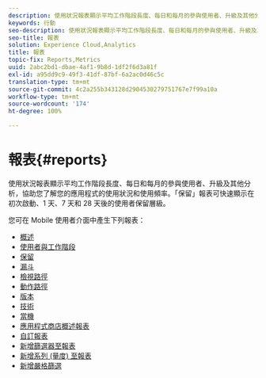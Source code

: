 ```yaml
---
description: 使用狀況報表顯示平均工作階段長度、每日和每月的參與使用者、升級及其他分析，協助您了解您的應用程式的使用狀況和使用頻率。「保留」報表可快速顯示在初次啟動、1 天、7 天和 28 天後的使用者保留層級。
keywords: 行動
seo-description: 使用狀況報表顯示平均工作階段長度、每日和每月的參與使用者、升級及其他分析，協助您了解您的應用程式的使用狀況和使用頻率。「保留」報表可快速顯示在初次啟動、1 天、7 天和 28 天後的使用者保留層級。
seo-title: 報表
solution: Experience Cloud,Analytics
title: 報表
topic-fix: Reports,Metrics
uuid: 2abc2bd1-dbae-4af1-9b8d-1df2f6d3a81f
exl-id: a95dd9c9-49f3-41df-87bf-6a2ac0d46c5c
translation-type: tm+mt
source-git-commit: 4c2a255b343128d2904530279751767e7f99a10a
workflow-type: tm+mt
source-wordcount: '174'
ht-degree: 100%

---
```


# 報表{#reports}

使用狀況報表顯示平均工作階段長度、每日和每月的參與使用者、升級及其他分析，協助您了解您的應用程式的使用狀況和使用頻率。「保留」報表可快速顯示在初次啟動、1 天、7 天和 28 天後的使用者保留層級。

您可在 Mobile 使用者介面中產生下列報表：

* [概述](/help/using/usage/usage-overview.md)
* [使用者與工作階段](/help/using/usage/users-sessions.md)
* [保留](/help/using/usage/reports-retention.md)
* [漏斗](/help/using/usage/reports-funnel.md)
* [檢視路徑](/help/using/usage/reports-view-paths.md)
* [動作路徑](/help/using/usage/reports-action-paths.md)
* [版本](/help/using/usage/c-reports-versions.md)
* [技術](/help/using/usage/reports-technology.md)
* [當機](/help/using/usage/c-crashes.md)
* [應用程式商店概述報表](/help/using/usage/c-app-store-store-performance.md)
* [自訂報表](/help/using/usage/reports-customize/reports-customize.md)
* [新增篩選器至報表](/help/using/usage/reports-customize/t-reports-customize.md)
* [新增系列 (量度) 至報表](/help/using/usage/reports-customize/t-reports-series.md)
* [新增嚴格篩選](/help/using/usage/reports-customize/t-sticky-filter.md)
